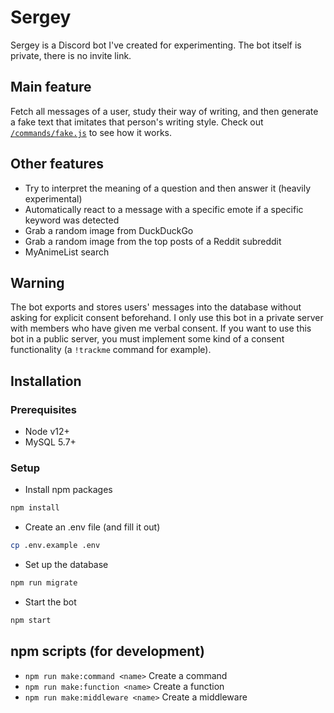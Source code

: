 # Sergey

Sergey is a Discord bot I've created for experimenting. The bot itself is private, there is no invite link.

## Main feature

Fetch all messages of a user, study their way of writing, and then generate a fake text that imitates that person's writing style. Check out [`/commands/fake.js`](https://github.com/kiralybence/sergey/blob/master/commands/fake.js) to see how it works.

## Other features

- Try to interpret the meaning of a question and then answer it (heavily experimental)
- Automatically react to a message with a specific emote if a specific keyword was detected
- Grab a random image from DuckDuckGo
- Grab a random image from the top posts of a Reddit subreddit
- MyAnimeList search

## Warning

The bot exports and stores users' messages into the database without asking for explicit consent beforehand. I only use this bot in a private server with members who have given me verbal consent. If you want to use this bot in a public server, you must implement some kind of a consent functionality (a `!trackme` command for example).

## Installation

### Prerequisites

- Node v12+
- MySQL 5.7+

### Setup

- Install npm packages
```bash
npm install
```

- Create an .env file (and fill it out)
```bash
cp .env.example .env
```

- Set up the database
```bash
npm run migrate
```

- Start the bot
```bash
npm start
```

## npm scripts (for development)

- `npm run make:command <name>` Create a command
- `npm run make:function <name>` Create a function
- `npm run make:middleware <name>` Create a middleware
